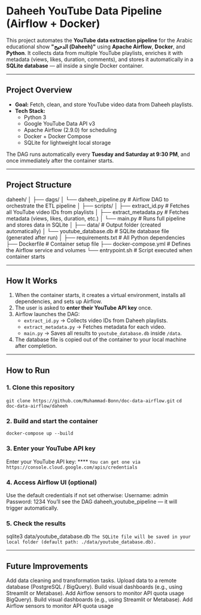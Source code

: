 # Daheeh YouTube Data Pipeline (Airflow + Docker)

This project automates the **YouTube data extraction pipeline** for the Arabic educational show **"الدحيح (Daheeh)"** using **Apache Airflow**, **Docker**, and **Python**.
It collects data from multiple YouTube playlists, enriches it with metadata (views, likes, duration, comments), and stores it automatically in a **SQLite database** — all inside a single Docker container.

---

## Project Overview

- **Goal:** Fetch, clean, and store YouTube video data from Daheeh playlists.
- **Tech Stack:**  
  - Python 3  
  - Google YouTube Data API v3  
  - Apache Airflow (2.9.0) for scheduling  
  - Docker + Docker Compose  
  - SQLite for lightweight local storage

The DAG runs automatically every **Tuesday and Saturday at 9:30 PM**, and once immediately after the container starts.

---

## Project Structure

daheeh/
│
├── dags/
│ └── daheeh_pipeline.py # Airflow DAG to orchestrate the ETL pipeline
│
├── scripts/
│ ├── extract_id.py # Fetches all YouTube video IDs from playlists
│ ├── extract_metadata.py # Fetches metadata (views, likes, duration, etc.)
│ └── main.py # Runs full pipeline and stores data in SQLite
│
├── data/ # Output folder (created automatically)
│ └── youtube_database.db # SQLite database file (generated after run)
│
├── requirements.txt # All Python dependencies
├── Dockerfile # Container setup file
├── docker-compose.yml # Defines the Airflow service and volumes
└── entrypoint.sh # Script executed when container starts


---

## How It Works

1. When the container starts, it creates a virtual environment, installs all dependencies, and sets up Airflow.
2. The user is asked to **enter their YouTube API key** once.
3. Airflow launches the DAG:
   - `extract_id.py` → Collects video IDs from Daheeh playlists.
   - `extract_metadata.py` → Fetches metadata for each video.
   - `main.py` → Saves all results to `youtube_database.db` inside `/data`.
4. The database file is copied out of the container to your local machine after completion.

---

## How to Run

### 1. Clone this repository
`git clone https://github.com/Muhammad-Bonn/doc-data-airflow.git`
`cd doc-data-airflow/daheeh`

### 2. Build and start the container
`docker-compose up --build`

### 3. Enter your YouTube API key
Enter your YouTube API key: **** 
`You can get one via https://console.cloud.google.com/apis/credentials`

### 4. Access Airflow UI (optional)
Use the default credentials if not set otherwise:
Username: admin
Password: 1234
You’ll see the DAG daheeh_youtube_pipeline — it will trigger automatically.

### 5. Check the results
sqlite3 data/youtube_database.db
`The SQLite file will be saved in your local folder (default path: ./data/youtube_database.db).`

---

## Future Improvements
Add data cleaning and transformation tasks.
Upload data to a remote database (PostgreSQL / BigQuery).
Build visual dashboards (e.g., using Streamlit or Metabase).
Add Airflow sensors to monitor API quota usage
BigQuery).
Build visual dashboards (e.g., using Streamlit or Metabase).
Add Airflow sensors to monitor API quota usage
